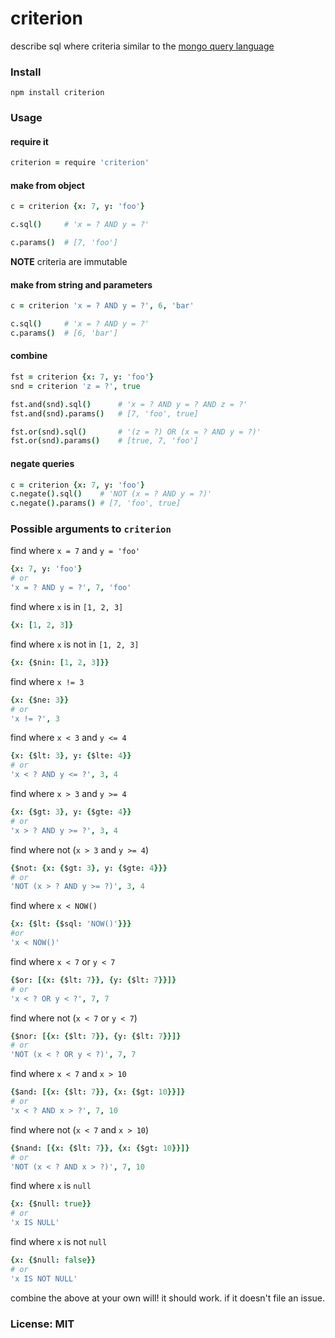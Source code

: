 # criterion

describe sql where criteria similar to the [mongo query language](http://www.mongodb.org/display/DOCS/Advanced+Queries)

### Install

    npm install criterion

### Usage

#### require it

```coffeescript
criterion = require 'criterion'
```

#### make from object

```coffeescript
c = criterion {x: 7, y: 'foo'}

c.sql()     # 'x = ? AND y = ?'

c.params()  # [7, 'foo']
```

**NOTE** criteria are immutable

#### make from string and parameters

```coffeescript
c = criterion 'x = ? AND y = ?', 6, 'bar'

c.sql()     # 'x = ? AND y = ?'
c.params()  # [6, 'bar']
```

#### combine

```coffeescript
fst = criterion {x: 7, y: 'foo'}
snd = criterion 'z = ?', true

fst.and(snd).sql()      # 'x = ? AND y = ? AND z = ?'
fst.and(snd).params()   # [7, 'foo', true]

fst.or(snd).sql()       # '(z = ?) OR (x = ? AND y = ?)'
fst.or(snd).params()    # [true, 7, 'foo']
```

#### negate queries

```coffeescript
c = criterion {x: 7, y: 'foo'}
c.negate().sql()    # 'NOT (x = ? AND y = ?)'
c.negate().params() # [7, 'foo', true]
```

### Possible arguments to `criterion`

find where `x = 7` and `y = 'foo'`

```coffeescript
{x: 7, y: 'foo'}
# or
'x = ? AND y = ?', 7, 'foo'
```

find where `x` is in `[1, 2, 3]`

```coffeescript
{x: [1, 2, 3]}
```

find where `x` is not in `[1, 2, 3]`

```coffeescript
{x: {$nin: [1, 2, 3]}}
```

find where `x != 3`

```coffeescript
{x: {$ne: 3}}
# or
'x != ?', 3
```

find where `x < 3` and `y <= 4`

```coffeescript
{x: {$lt: 3}, y: {$lte: 4}}
# or
'x < ? AND y <= ?', 3, 4
```

find where `x > 3` and `y >= 4`

```coffeescript
{x: {$gt: 3}, y: {$gte: 4}}
# or
'x > ? AND y >= ?', 3, 4
```

find where not (`x > 3` and `y >= 4`)

```coffeescript
{$not: {x: {$gt: 3}, y: {$gte: 4}}}
# or
'NOT (x > ? AND y >= ?)', 3, 4
```

find where `x < NOW()`

```coffeescript
{x: {$lt: {$sql: 'NOW()'}}}
#or
'x < NOW()'
```

find where `x < 7` or `y < 7`

```coffeescript
{$or: [{x: {$lt: 7}}, {y: {$lt: 7}}]}
# or
'x < ? OR y < ?', 7, 7
```

find where not (`x < 7` or `y < 7`)

```coffeescript
{$nor: [{x: {$lt: 7}}, {y: {$lt: 7}}]}
# or
'NOT (x < ? OR y < ?)', 7, 7
```

find where `x < 7` and `x > 10`

```coffeescript
{$and: [{x: {$lt: 7}}, {x: {$gt: 10}}]}
# or
'x < ? AND x > ?', 7, 10
```

find where not (`x < 7` and `x > 10`)

```coffeescript
{$nand: [{x: {$lt: 7}}, {x: {$gt: 10}}]}
# or
'NOT (x < ? AND x > ?)', 7, 10
```

find where `x` is `null`

```coffeescript
{x: {$null: true}}
# or
'x IS NULL'
```

find where `x` is not `null`

```coffeescript
{x: {$null: false}}
# or
'x IS NOT NULL'
```

combine the above at your own will!
it should work. if it doesn't file an issue.

### License: MIT
